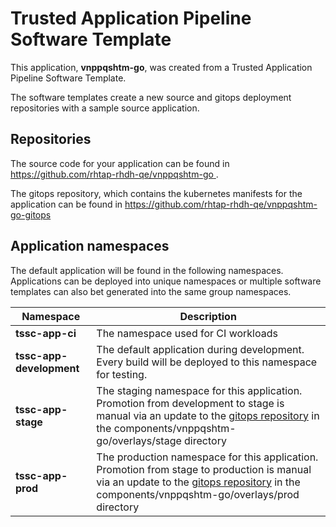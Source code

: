 # Trusted Application Pipeline Software Template

This application, **vnppqshtm-go**, was created from a Trusted Application Pipeline Software Template.

The software templates create a new source and gitops deployment repositories with a sample source application. 

## Repositories

The source code for your application can be found in [https://github.com/rhtap-rhdh-qe/vnppqshtm-go ](https://github.com/rhtap-rhdh-qe/vnppqshtm-go ).
 
The gitops repository, which contains the kubernetes manifests for the application can be found in 
[https://github.com/rhtap-rhdh-qe/vnppqshtm-go-gitops ](https://github.com/rhtap-rhdh-qe/vnppqshtm-go-gitops ) 

## Application namespaces 

The default application will be found in the following namespaces. Applications can be deployed into unique namespaces or multiple software templates can also bet generated into the same group namespaces.  

|  Namespace   |  Description   |  
| -------- | -------- |
| **tssc-app-ci** | The namespace used for CI workloads |
| **tssc-app-development** | The default application during development. Every build will be deployed to this namespace for testing. |
| **tssc-app-stage** | The staging namespace for this application. Promotion from development to stage is manual via an update to the [gitops repository](https://github.com/rhtap-rhdh-qe/vnppqshtm-go-gitops ) in the components/vnppqshtm-go/overlays/stage directory |
| **tssc-app-prod** | The production namespace for this application. Promotion from stage to production is manual via an update to the [gitops repository](https://github.com/rhtap-rhdh-qe/vnppqshtm-go-gitops ) in the components/vnppqshtm-go/overlays/prod directory |